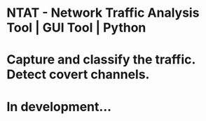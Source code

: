 # NTAT - Network Traffic Analysis Tool | GUI Tool | Python
# Capture and classify the traffic. Detect covert channels. 
# In development...
